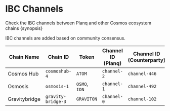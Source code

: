 <!--
order: 5
-->

# IBC Channels

Check the IBC channels between Planq and other Cosmos ecosystem chains {synopsis}

IBC channels are added based on community consensus.

| Chain Name    | Chain ID    | Token          | Channel ID (Planq) | Channel ID (Counterparty) |
|---------------|-------------| -------------- |--------------------|---------------------------|
| Cosmos Hub    | `cosmoshub-4`       | `ATOM`         | `channel-2`        | `channel-446`             |
| Osmosis       | `osmosis-1` | `OSMO`, `ION`  | `channel-1`        | `channel-492`             |
| Gravitybridge | `gravity-bridge-3`    | `GRAVITON`         | `channel-0`        | `channel-102`             |

